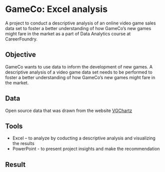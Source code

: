 # GameCo: Excel analysis
A project to conduct a descriptive analysis of an online video game sales data set to foster a better understanding of how GameCo’s new games might fare in the market as a part of Data Analytics course at CareerFoundry.

## Objective
GameCo wants to use data to inform the development of new games. A descriptive analysis of a video game data set needs to be performed to foster a better understanding of how GameCo’s new games might fare in the market.

## Data
Open source data that was drawn from the website [VGChartz](https://www.vgchartz.com/)

## Tools
- Excel – to analyze by coducting a descriptive analysis and visualizing the results
- PowerPoint - to present project insights and make the recommendation


## Result 
